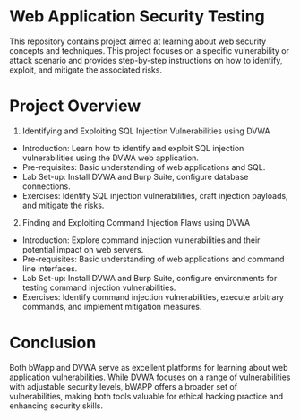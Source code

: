 # Web Application Security Testing
This repository contains project aimed at learning about web security concepts and techniques. This project focuses on a specific vulnerability or attack scenario and provides step-by-step instructions on how to identify, exploit, and mitigate the associated risks.
# Project Overview
1. Identifying and Exploiting SQL Injection Vulnerabilities using DVWA
 - Introduction: Learn how to identify and exploit SQL injection vulnerabilities using the DVWA web application.  
 - Pre-requisites: Basic understanding of web applications and SQL.  
 - Lab Set-up: Install DVWA and Burp Suite, configure database connections.  
 - Exercises: Identify SQL injection vulnerabilities, craft injection payloads, and mitigate the risks.

2. Finding and Exploiting Command Injection Flaws using DVWA 
  - Introduction: Explore command injection vulnerabilities and their potential impact on web servers.
  -  Pre-requisites: Basic understanding of web applications and command line interfaces.
  - Lab Set-up: Install DVWA and Burp Suite, configure environments for testing command injection vulnerabilities.
  -  Exercises: Identify command injection vulnerabilities, execute arbitrary commands, and implement mitigation measures.
# Conclusion
Both bWapp and DVWA serve as excellent platforms for learning about web application vulnerabilities. While DVWA focuses on a range of vulnerabilities with adjustable security levels, bWAPP offers a broader set of vulnerabilities, making both tools valuable for ethical hacking practice and enhancing security skills.
